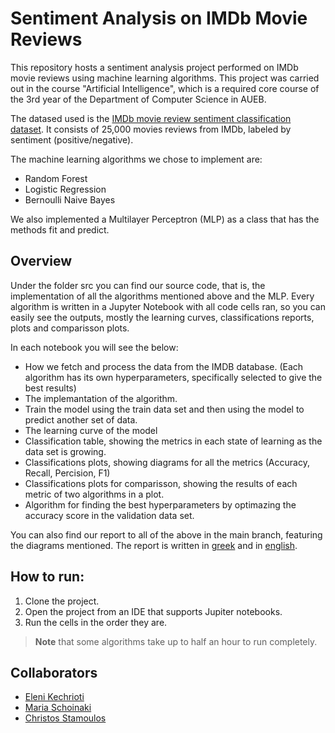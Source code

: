 # Sentiment Analysis on IMDb Movie Reviews

This repository hosts a sentiment analysis project performed on IMDb movie reviews using machine learning algorithms. 
This project was carried out in the course "Artificial Intelligence", which is a required core course of the 3rd year of the Department of Computer Science in AUEB.

The datased used is the [IMDb movie review sentiment classification dataset](https://keras.io/api/datasets/imdb/). 
It consists of 25,000 movies reviews from IMDb, labeled by sentiment (positive/negative).

The machine learning algorithms we chose to implement are:
- Random Forest
- Logistic Regression
- Bernoulli Naive Bayes

We also implemented a Multilayer Perceptron (MLP) as a class that has the methods fit and predict.


## Overview

Under the folder src you can find our source code, that is, the implementation of all the algorithms mentioned above and the MLP.
Every algorithm is written in a Jupyter Notebook with all code cells ran, so you can easily see the outputs, 
mostly the learning curves, classifications reports, plots and comparisson plots.

In each notebook you will see the below:
- How we fetch and process the data from the IMDB database. (Each algorithm has its own hyperparameters, specifically selected to give the best results)
- The implemantation of the algorithm.
- Train the model using the train data set and then using the model to predict another set of data.
- The learning curve of the model
- Classification table, showing the metrics in each state of learning as the data set is growing.
- Classifications plots, showing diagrams for all the metrics (Accuracy, Recall, Percision, F1)
- Classifications plots for comparisson, showing the results of each metric of two algorithms in a plot.
- Algorithm for finding the best hyperparameters by optimazing the accuracy score in the validation data set.

You can also find our report to all of the above in the main branch, featuring the diagrams mentioned.
The report is written in 
[greek](https://github.com/MariaSchoinaki/Imdb-classification-ML/blob/main/report_greek.pdf) and in 
[english](https://github.com/MariaSchoinaki/Imdb-classification-ML/blob/main/report_english.pdf).

## How to run:
  1. Clone the project.
  2. Open the project from an IDE that supports Jupiter notebooks.
  3. Run the cells in the order they are.
> **Note** that some algorithms take up to half an hour to run completely.

## Collaborators 
- [Eleni Kechrioti](https://github.com/EleniKechrioti)
- [Maria Schoinaki](https://github.com/MariaSchoinaki)
- [Christos Stamoulos](https://github.com/ChristosStamoulos)

